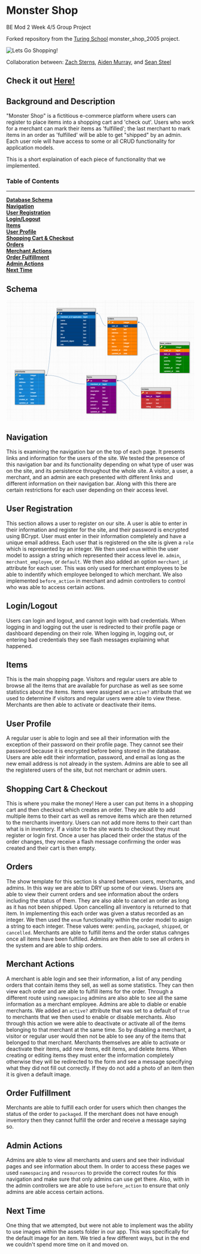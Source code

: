 # Monster Shop
BE Mod 2 Week 4/5 Group Project

Forked repository from the [Turing School](https://turing.io/) monster_shop_2005 project.


![Lets Go Shopping!](https://media3.giphy.com/media/VTXzh4qtahZS/100w.webp?cid=5a38a5a2nvphdbljdiwx8d6ka15whgpbglvwfjdqnne97omo&rid=100w.webp)




Collaboration between: [Zach Sterns](https://github.com/Stearnzy), [Aiden Murray](https://github.com/TeknoServal), and [Sean Steel](https://github.com/s-steel)


## Check it out [Here!](https://immense-plateau-02889.herokuapp.com/)


## Background and Description

"Monster Shop" is a fictitious e-commerce platform where users can register to place items into a shopping cart and 'check out'. Users who work for a merchant can mark their items as 'fulfilled'; the last merchant to mark items in an order as 'fulfilled' will be able to get "shipped" by an admin. Each user role will have access to some or all CRUD functionality for application models.

This is a short explaination of each piece of functionality that we implemented.


### Table of Contents
***
**[Database Schema](#database-schema)**<br>
**[Navigation](#navigation)**<br>
**[User Registration](#user-registration)**<br>
**[Login/Logout](#login-logout)**<br>
**[Items](#items)**<br>
**[User Profile](#user-profile)**<br>
**[Shopping Cart & Checkout](#shopping-cart-and-checkout)**<br>
**[Orders](#orders)**<br>
**[Merchant Actions](#merchant-actions)**<br>
**[Order Fulfillment](#order-fulfillment)**<br>
**[Admin Actions](#admin-actions)**<br>
**[Next Time](#next-time)**<br>

## Schema

![Database Schema](app/assets/images/monster_shop_database_schema.png)

## Navigation

This is examining the navigation bar on the top of each page.  It presents links and information for the users of the site.  We tested the presence of this navigation bar and its functionality depending on what type of user was on the site, and its persistence throughout the whole site.  A visitor, a user, a merchant, and an admin are each presented with different links and different information on their navigation bar.  Along with this there are certain restrictions for each user depending on their access level.

## User Registration

This section allows a user to register on our site.  A user is able to enter in their information and register for the site, and their password is encrypted using BCrypt.  User must enter in their information completely and have a unique email address.  Each user that is registered on the site is given a `role` which is represented by an integer.  We then used `enum` within the user model to assign a string which represented their access level ie. `admin`, `merchant_employee`, or `default`.  We then also added an option `merchant_id` attribute for each user.  This was only used for merchant employees to be able to indentify which employee belonged to which merchant.  We also implemented `before_action` in merchant and admin controllers to control who was able to access certain actions.

## Login/Logout

Users can login and logout, and cannot login with bad credentials.  When logging in and logging out the user is redirected to their profile page or dashboard depending on their role.  When logging in, logging out, or entering bad credentials they see flash messages explaining what happened.

## Items

This is the main shopping page.  Visitors and regular users are able to browse all the items that are available for purchase as well as see some statistics about the items.  Items were assigned an `active?` attribute that we used to determine if visitors and regular users were able to view these.  Merchants are then able to activate or deactivate their items.

## User Profile

A regular user is able to login and see all their information with the exception of their password on their profile page.  They cannot see their password because it is encrypted before being stored in the database.  Users are able edit their information, password, and email as long as the new email address is not already in the system.  Admins are able to see all the registered users of the site, but not merchant or admin users.

## Shopping Cart & Checkout

This is where you make the money!  Here a user can put items in a shopping cart and then checkout which creates an order.  They are able to add multiple items to their cart as well as remove items which are then returned to the merchants inventory.  Users can not add more items to their cart than what is in inventory.  If a visitor to the site wants to checkout they must register or login first.  Once a user has placed their order the status of the order changes, they receive a flash message confirming the order was created and their cart is then empty.  

## Orders 

The show template for this section is shared between users, merchants, and admins.  In this way we are able to DRY up some of our views.  Users are able to view their current orders and see information about the orders including the status of them.  They are also able to cancel an order as long as it has not been shipped.  Upon cancelling all inventory is returned to that item.  In implementing this each order was given a status recorded as an integer.  We then used the `enum` functionality within the order model to asign a string to each integer.  These values were: `pending`, `packaged`, `shipped`, or `cancelled`.  Merchants are able to fulfill items and the order status cahnges once all items have been fulfilled.  Admins are then able to see all orders in the system and are able to ship orders.

## Merchant Actions

A merchant is able login and see their information, a list of any pending orders that contain items they sell, as well as some statistics.  They can then view each order and are able to fulfill items for the order.  Through a different route using `namespacing` admins are also able to see all the same information as a merchant employee.  Admins are able to diable or enable merchants.  We added an `active?` attribute that was set to a default of `true` to merchants that we then used to enable or disable merchants.  Also through this action we were able to deactivate or activate all of the items belonging to that merchant at the same time.  So by disabling a merchant, a visitor or regular user would then not be able to see any of the items that belonged to that merchant.  Merchants themselves are able to activate or deactivate their items, add new items, edit items, and delete items.  When creating or editing items they must enter the information completely otherwise they will be redirected to the form and see a message specifying what they did not fill out correctly.  If they do not add a photo of an item then it is given a default image.

## Order Fulfillment

Merchants are able to fulfill each order for users which then changes the status of the order to `packaged`.  If the merchant does not have enough inventory then they cannot fulfill the order and receive a message saying so.

## Admin Actions

Admins are able to view all merchants and users and see their individual pages and see information about them.  In order to access these pages we used `namespacing` and `resources` to provide the correct routes for this navigation and make sure that only admins can use get there.  Also, with in the admin controllers we are able to use `before_action` to ensure that only admins are able access certain actions.  

## Next Time

One thing that we attempted, but were not able to implement was the ability to use images within the assets folder in our app.  This was specifically for the default image for an item.  We tried a few different ways, but in the end we couldn't spend more time on it and moved on.
